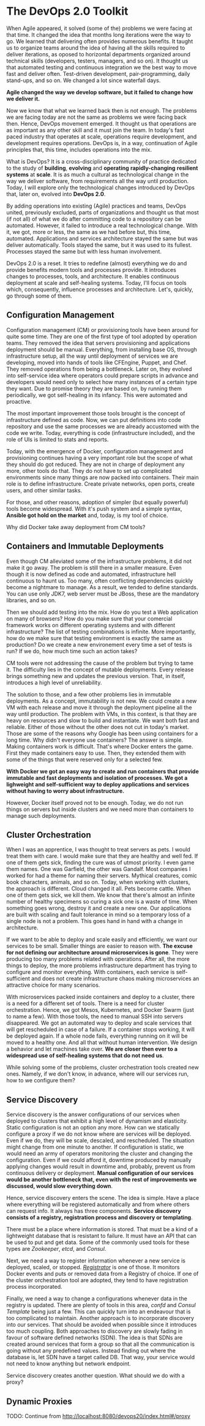 The DevOps 2.0 Toolkit
======================

When Agile appeared, it solved (some of the) problems we were facing at that time. It changed the idea that months long iterations were the way to go. We learned that delivering often provides numerous benefits. It taught us to organize teams around the idea of having all the skills required to deliver iterations, as oposed to horizontal departments organized around technical skills (developers, testers, managers, and so on). It thought us that automated testing and continuous integration we the best way to move fast and deliver often. Test-driven development, pair-programming, daily stand-ups, and so on. We changed a lot since waterfall days.

**Agile changed the way we develop software, but it failed to change how we deliver it.**

Now we know that what we learned back then is not enough. The problems we are facing today are not the same as problems we were facing back then. Hence, DevOps movement emerged. It thought us that operations are as important as any other skill and it must join the team. In today's fast paced industry that operates at scale, operations require development, and development requires operations. DevOps is, in a way, continuation of Agile principles that, this time, includes operations into the mix.

What is DevOps? It is a cross-disciplinary community of practice dedicated to the study of **building**, **evolving** and **operating** **rapidly-changing** **resilient systems** at **scale**. It is as much a cultural as technological change in the way we deliver software, from requirements all the way until production. Today, I will explore only the technological changes introduced by DevOps that, later on, evolved into **DevOps 2.0**.

By adding operations into existing (Agile) practices and teams, DevOps united, previously excluded, parts of organizations and thought us that most (if not all) of what we do after committing code to a repository can be automated. However, it failed to introduce a real technological change. With it, we got, more or less, the same as we had before but, this time, automated. Applications and services architecture stayed the same but was deliver automatically. Tools stayed the same, but it was used to its fullest. Processes stayed the same but with less human involvement.

DevOps 2.0 is a reset. It tries to redefine (almost) everything we do and provide benefits modern tools and processes provide. It introduces changes to processes, tools, and architecture. It enables continuous deployment at scale and self-healing systems. Today, I'll focus on tools which, consequently, influence processes and architecture. Let's, quickly, go through some of them.

Configuration Management
------------------------

Configuration management (CM) or provisioning tools have been around for quite some time. They are one of the first type of tool adopted by operation teams. They removed the idea that servers provisioning and applications deployment should be manual. Everything, from installing base OS, through infrastructure setup, all the way until deployment of services we are developing, moved into hands of tools like CFEngine, Puppet, and Chef. They removed operations from being a bottleneck. Later on, they evolved into self-service idea where operators could prepare scripts in advance and developers would need only to select how many instances of a certain type they want. Due to promise theory they are based on, by running them periodically, we got self-healing in its infancy. This were automated and proactive.

The most important improvement those tools brought is the concept of infrastructure defined as code. Now, we can put definitions into code repository and use the same processes we are already accustomed with the code we write. Today, everything is code (infrastructure included), and the role of UIs is limited to stats and reports.

Today, with the emergence of Docker, configuration management and provisioning continues having a very important role but the scope of what they should do got reduced. They are not in charge of deployment any more, other tools do that. They do not have to set up complicated environments since many things are now packed into containers. Their main role is to define infrastructure. Create private networks, open ports, create users, and other similar tasks.

For those, and other reasons, adoption of simpler (but equally powerful) tools become widespread. With it's push system and a simple syntax, **Ansible got hold on the market** and, today, is my tool of choice.

Why did Docker take away deployment from CM tools?

Containers and Immutable Deployments
------------------------------------

Even though CM alleviated some of the infrastructure problems, it did not make it go away. The problem is still there in a smaller measure. Even though it is now defined as code and automated, infrastructure hell continuous to haunt us. Too many, often conflicting dependencies quickly become a nightmare to manage. As a result, we tended to define standards. You can use only JDK7, web server must be JBoss, these are the mandatory libraries, and so on.

Then we should add testing into the mix. How do you test a Web application on many of browsers? How do you make sure that your comercial framework works on different operating systems and with different infrastructure? The list of testing combinations is infinite. More importantly, how do we make sure that testing environment is exactly the same as production? Do we create a new environement every time a set of tests is run? If we do, how much time such an action takes?

CM tools were not addressing the cause of the problem but trying to tame it. The difficulty lies in the concept of mutable deployments. Every release brings something new and updates the previous version. That, in itself, introduces a high level of unreliability.

The solution to those, and a few other problems lies in immutable deployments. As a concept, immutability is not new. We could create a new VM with each release and move it through the deployment pipeline all the way until production. The problem with VMs, in this context, is that they are heavy on resources and slow to build and instantiate. We want both fast and reliable. Either of those without the other does not cut in today's market. Those are some of the reasons why Google has been using containers for a long time. Why didn't everyone use containers? The answer is simple. Making containers work is difficult. That's where Docker enters the game. First they made containers easy to use. Then, they extended them with some of the things that were reserved only for a selected few.

**With Docker we got an easy way to create and run containers that provide immutable and fast deployments and isolation of processes. We got a lighweight and self-sufficient way to deploy applications and services without having to worry about infrastructure.**

However, Docker itself proved not to be enough. Today, we do not run things on servers but inside clusters and we need more than containers to manage such deployments.

Cluster Orchestration
---------------------

When I was an apprentice, I was thought to treat servers as pets. I would treat them with care. I would make sure that they are healthy and well fed. If one of them gets sick, finding the cure was of utmost priority. I even game them names. One was Garfield, the other was Gandalf. Most companies I worked for had a theme for naming their servers. Mythical creatures, comic book characters, animals, and so on. Today, when working with clusters, the approach is different. Cloud changed it all. Pets become cattle. When one of them gets sick, we kill them. We know that there's almost an infinite number of healthy specimens so curing a sick one is a waste of time. When something goes wrong, destroy it and create a new one. Our applications are built with scaling and fault tolerance in mind so a temporary loss of a single node is not a problem. This goes hand in hand with a change in architecture.

If we want to be able to deploy and scale easily and efficiently, we want our services to be small. Smaller things are easier to reason with. **The excuse for not defining our architecture around microservices is gone**. They were producing too many problems related with operations. After all, the more things to deploy, the more problems infrastructure department has trying to configure and monitor everything. With containers, each service is self-sufficient and does not create infrastructure chaos making microservices an attractive choice for many scenarios.

With microservices packed inside containers and deploy to a cluster, there is a need for a different set of tools. There is a need for cluster orchestration. Hence, we got Mesos, Kubernetes, and Docker Swarm (just to name a few). With those tools, the need to manual SSH into servers disappeared. We got an automated way to deploy and scale services that will get rescheduled in case of a failure. If a container stops working, it will be deployed again. If a whole node fails, everything running on it will be moved to a healthy one. And all that without human intervention. We design a behavior and let machines take over. **We are closer then ever to a widespread use of self-healing systems that do not need us**.

While solving some of the problems, cluster orchestration tools created new ones. Namely, if we don't know, in advance, where will our services run, how to we configure them?

Service Discovery
-----------------

Service discovery is the answer configurations of our services when deployed to clusters that exhibit a high level of dynamism and elasticity. Static configuration is not an option any more. How can we statically configure a proxy if we do not know where are services will be deployed. Even if we do, they will be scale, descaled, and rescheduled. The situation might change from one minute to another. If configuration is static, we would need an army of operators monitoring the cluster and changing the configuration. Even if we could afford it, downtime produced by manually applying changes would result in downtime and, probably, prevent us from continuous delivery or deployment. **Manual configuration of our services would be another bottleneck that, even with the rest of improvements we discussed, would slow everything down**.

Hence, service discovery enters the scene. The idea is simple. Have a place where everything will be registered automatically and from where others can request info. It always has three components. **Service discovery consists of a registry, registration process and discovery or templating**.

There must be a place where information is stored. That must be a kind of a lightweight database that is resistant to failure. It must have an API that can be used to put and get data. Some of the commonly used tools for these types are *Zookeeper*, *etcd*, and *Consul*.

Next, we need a way to register information whenever a new service is deployed, scaled, or stopped. *[Registrator](https://github.com/gliderlabs/registrator)* is one of those. It monitors Docker events and puts or removed data from a Registry of choice. If one of the cluster orchestration tool are adopted, they tend to have registration process incorporated.

Finally, we need a way to change a configurations whenever data in the registry is updated. There are plenty of tools in this area, *confd* and *Consul Template* being just a few. This can quickly turn into an endeavour that is too complicated to maintain. Another approach is to incorporate discovery into our services. That should be avoided when possible since it introduces too much coupling. Both approaches to discovery are slowly fading in favour of software defined networks (SDN). The idea is that SDNs are created around services that form a group so that all the communication is going without any predefined values. Instead finding out where the database is, let SDN have a target called DB. That way, your service would not need to know anything but network endpoint.

Service discovery creates another question. What should we do with a proxy?

Dynamic Proxies
---------------

TODO: Continue from [http://localhost:8080/devops20/index.html#/proxy](http://localhost:8080/devops20/index.html#/proxy)